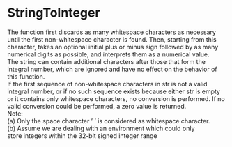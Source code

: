 # StringToInteger
The function first discards as many whitespace characters as necessary
until the first non-whitespace character is found. Then, starting from
this character, takes an optional initial plus or minus sign followed by as
many numerical digits as possible, and interprets them as a numerical
value.<br>
The string can contain additional characters after those that form the
integral number, which are ignored and have no effect on the behavior
of this function.<br>
If the first sequence of non-whitespace characters in str is not a valid
integral number, or if no such sequence exists because either str is empty
or it contains only whitespace characters, no conversion is performed.
If no valid conversion could be performed, a zero value is returned.<br>
Note:<br>
(a) Only the space character ’ ’ is considered as whitespace character.<br>
(b) Assume we are dealing with an environment which could only<br>
store integers within the 32-bit signed integer range<br>


